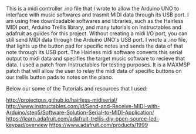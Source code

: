 This is a midi controller .ino file that I wrote to allow the Arduino UNO to interface with music softwares and trasmit MIDI data through its USB port. I am using free downloadable softwares and libraries, such as the Hairless MIDI port, Arduino Trellis library, and many tutorials on Instructables and adafruit as guides for this project. Without creating a midi I/O port, you can still send MIDI data through the Arduino UNO's USB port. I wrote a .ino file, that lights up the button pad for specific notes and sends the data of that note through its USB port. The Hairless midi software converts this serial output to midi data and specifies the target music software to recieve that data. I used a patch from Instructables for testing purposes. It is a MAXMSP patch that will allow the user to relay the midi data of specific buttons on our trellis button pads to notes on the piano.

Below our some of the Tutorials and resources that I used:

http://projectgus.github.io/hairless-midiserial/
http://www.instructables.com/id/Send-and-Receive-MIDI-with-Arduino/step5/Software-Solution-Serial-to-MIDI-Application/
https://learn.adafruit.com/adafruit-trellis-diy-open-source-led-keypad/overview
https://www.adafruit.com/products/1999
